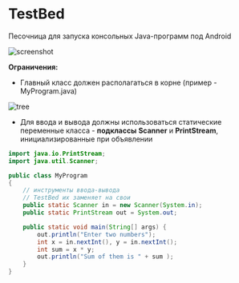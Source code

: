 # TestBed
Песочница для запуска консольных Java-программ под Android


![screenshot](https://github.com/vv73/TestBed/blob/master/screenshot.png)


**Ограничения:**

- Главный класс должен располагаться в корне (пример - MyProgram.java)
 
![tree](https://github.com/vv73/TestBed/blob/master/tree.png)
- Для ввода и вывода должны использоваться статические переменные класса - **подклассы** **Scanner** и **PrintStream**, 
инициализированные при объявлении
```java
import java.io.PrintStream;
import java.util.Scanner;

public class MyProgram
{
    // инструменты ввода-вывода
    // TestBed их заменяет на свои
    public static Scanner in = new Scanner(System.in);
    public static PrintStream out = System.out;

    public static void main(String[] args) {
        out.println("Enter two numbers");
        int x = in.nextInt(), y = in.nextInt();
        int sum = x * y;
        out.println("Sum of them is " + sum );
    }
}
```
